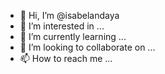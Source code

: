- 👋 Hi, I’m @isabelandaya
- 👀 I’m interested in ...
- 🌱 I’m currently learning ...
- 💞️ I’m looking to collaborate on ...
- 📫 How to reach me ...

<!---
isabelandaya/isabelandaya is a ✨ special ✨ repository because its `README.md` (this file) appears on your GitHub profile.
You can click the Preview link to take a look at your changes.
--->
